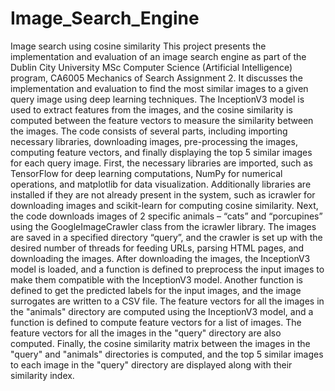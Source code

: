 # Image_Search_Engine
Image search using cosine similarity
This project presents the implementation and evaluation of an image search engine as part of the Dublin City University MSc Computer Science (Artificial Intelligence) program, CA6005 Mechanics of Search Assignment 2. It discusses the implementation and evaluation to find the most similar images to a given query image using deep learning techniques. The InceptionV3 model is used to extract features from the images, and the cosine similarity is computed between the feature vectors to measure the similarity between the images. The code consists of several parts, including importing necessary libraries, downloading images, pre-processing the images, computing feature vectors, and finally displaying the top 5 similar images for each query image.
First, the necessary libraries are imported, such as TensorFlow for deep learning computations, NumPy for numerical operations, and matplotlib for data visualization. Additionally libraries are installed if they are not already present in the system, such as icrawler for downloading images and scikit-learn for computing cosine similarity.
Next, the code downloads images of 2 specific animals – “cats” and “porcupines” using the GoogleImageCrawler class from the icrawler library. The images are saved in a specified directory “query”, and the crawler is set up with the desired number of threads for feeding URLs, parsing HTML pages, and downloading the images.
After downloading the images, the InceptionV3 model is loaded, and a function is defined to preprocess the input images to make them compatible with the InceptionV3 model. Another function is defined to get the predicted labels for the input images, and the image surrogates are written to a CSV file.
The feature vectors for all the images in the "animals" directory are computed using the InceptionV3 model, and a function is defined to compute feature vectors for a list of images. The feature vectors for all the images in the "query" directory are also computed.
Finally, the cosine similarity matrix between the images in the "query" and "animals" directories is computed, and the top 5 similar images to each image in the "query" directory are displayed along with their similarity index.
